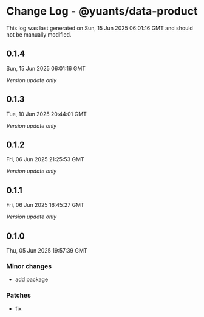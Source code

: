# Change Log - @yuants/data-product

This log was last generated on Sun, 15 Jun 2025 06:01:16 GMT and should not be manually modified.

## 0.1.4
Sun, 15 Jun 2025 06:01:16 GMT

_Version update only_

## 0.1.3
Tue, 10 Jun 2025 20:44:01 GMT

_Version update only_

## 0.1.2
Fri, 06 Jun 2025 21:25:53 GMT

_Version update only_

## 0.1.1
Fri, 06 Jun 2025 16:45:27 GMT

_Version update only_

## 0.1.0
Thu, 05 Jun 2025 19:57:39 GMT

### Minor changes

- add package

### Patches

- fix

